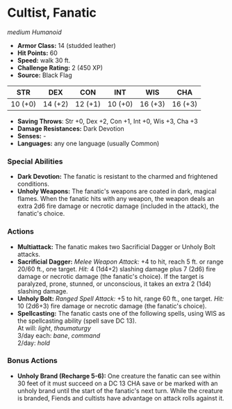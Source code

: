 # Cultist, Fanatic

*medium* *Humanoid*

- **Armor Class:** 14 (studded leather)
- **Hit Points:** 60 
- **Speed:** walk 30 ft.
- **Challenge Rating:** 2 (450 XP)
- **Source:** Black Flag

| STR | DEX | CON | INT | WIS | CHA |
| --- | --- | --- | --- | --- | --- |
| 10 (+0) | 14 (+2) | 12 (+1) | 10 (+0) | 16 (+3) | 16 (+3) |

- **Saving Throws**: Str +0, Dex +2, Con +1, Int +0, Wis +3, Cha +3
- **Damage Resistances:** Dark Devotion
- **Senses:** -
- **Languages:** any one language (usually Common)

### Special Abilities

- **Dark Devotion:** The fanatic is resistant to the charmed and frightened conditions.
- **Unholy Weapons:** The fanatic's weapons are coated in dark, magical flames. When the fanatic hits with any weapon, the weapon deals an extra 2d6 fire damage or necrotic damage (included in the attack), the fanatic's choice.

### Actions

- **Multiattack:** The fanatic makes two Sacrificial Dagger or Unholy Bolt attacks.
- **Sacrificial Dagger:** _Melee Weapon Attack:_ +4 to hit, reach 5 ft. or range 20/60 ft., one target. _Hit:_ 4 (1d4+2) slashing damage plus 7 (2d6) fire damage or necrotic damage (the fanatic's choice). If the target is paralyzed, prone, stunned, or unconscious, it takes an extra 2 (1d4) slashing damage.
- **Unholy Bolt:** _Ranged Spell Attack:_ +5 to hit, range 60 ft., one target. _Hit:_ 10 (2d6+3) fire damage or necrotic damage (the fanatic's choice).
- **Spellcasting:** The fanatic casts one of the following spells, using WIS as the spellcasting ability (spell save DC 13).<br>At will: _light_, _thaumaturgy_<br>3/day each: _bane_, _command_<br>2/day: _hold_

### Bonus Actions

- **Unholy Brand (Recharge 5-6):** One creature the fanatic can see within 30 feet of it must succeed on a DC 13 CHA save or be marked with an unholy brand until the start of the fanatic's next turn. While the creature is branded, Fiends and cultists have advantage on attack rolls against it.
